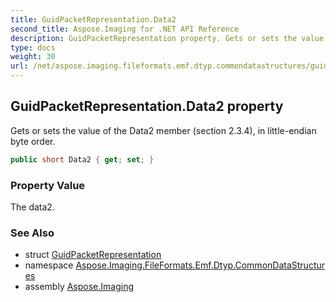 ```yaml
---
title: GuidPacketRepresentation.Data2
second_title: Aspose.Imaging for .NET API Reference
description: GuidPacketRepresentation property. Gets or sets the value of the Data2 member section 2.3.4 in littleendian byte order
type: docs
weight: 30
url: /net/aspose.imaging.fileformats.emf.dtyp.commondatastructures/guidpacketrepresentation/data2/
---
```

## GuidPacketRepresentation.Data2 property

Gets or sets the value of the Data2 member (section 2.3.4), in little-endian byte order.

```csharp
public short Data2 { get; set; }
```

### Property Value

The data2.

### See Also

* struct [GuidPacketRepresentation](../)
* namespace [Aspose.Imaging.FileFormats.Emf.Dtyp.CommonDataStructures](../../guidpacketrepresentation/)
* assembly [Aspose.Imaging](../../../)


